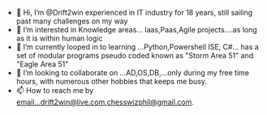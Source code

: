 - 👋 Hi, I’m @Drift2win experienced in IT industry for 18 years, still sailing past many challenges on my way 
- 👀 I’m interested in Knowledge areas... Iaas,Paas,Agile projects....as long as it is within human logic
- 🌱 I’m currently looped in to learning ...Python,Powershell ISE, C#... has a set of modular programs pseudo coded known as "Storm Area 51" and "Eagle Area 51"
- 💞️ I’m looking to collaborate on ...AD,OS,DB,...only during my free time hours, with numerous other hobbies that keeps me busy.
- 📫 How to reach me by email...drift2win@live.com,chesswizphil@gmail.com.

<!---
Drift2win/Drift2win is a ✨ special ✨ repository because its `README.md` (this file) appears on your GitHub profile.
You can click the Preview link to take a look at your changes.
--->
